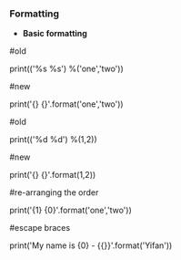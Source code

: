 ### Formatting

* **Basic formatting**

\#old

print\(\('%s %s'\) %\('one','two'\)\)

\#new

print\('{} {}'.format\('one','two'\)\)



\#old

print\(\('%d %d'\) %\(1,2\)\)

\#new

print\('{} {}'.format\(1,2\)\)



\#re-arranging the order

print\('{1} {0}'.format\('one','two'\)\)



\#escape braces

print\('My name is {0} - {{}}'.format\('Yifan'\)\)



